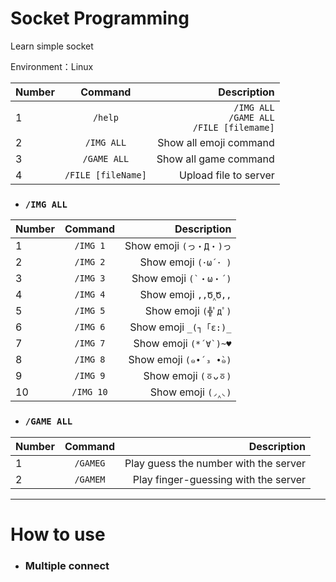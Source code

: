 # Socket Programming
Learn simple socket  

Environment：Linux

Number|Command|Description
---|:--:|---:
1 | ```/help``` | ```/IMG ALL```<br>```/GAME ALL```<br>```/FILE [filemame]```
2 | ```/IMG ALL``` | Show all emoji command
3 | ```/GAME ALL``` | Show all game command
4 | ```/FILE [fileName]``` | Upload file to server

+ ### ```/IMG ALL```

Number|Command|Description
---|:--:|---:
1 | ```/IMG 1``` | Show emoji ```(っ・Д・)っ```
2 | ```/IMG 2``` | Show emoji ```(･ω´･ )```
3 | ```/IMG 3``` | Show emoji ```(`・ω・´)```
4 | ```/IMG 4``` | Show emoji ```,,Ծ‸Ծ,,```
5 | ```/IMG 5``` | Show emoji ```(╬ﾟдﾟ)```
6 | ```/IMG 6``` | Show emoji ```_(┐「ε:)_```
7 | ```/IMG 7``` | Show emoji ```(*´∀`)~♥```
8 | ```/IMG 8``` | Show emoji ```(๑•́ ₃ •̀๑)```
9 | ```/IMG 9``` | Show emoji ```(ㆆᴗㆆ)```
10 | ```/IMG 10``` | Show emoji ```(◞‸◟)```

+ ### ```/GAME ALL```

Number|Command|Description
---|:--:|---:
1 | ```/GAMEG``` | Play guess the number with the server
2 | ```/GAMEM``` | Play finger-guessing with the server

<hr>

# How to use
+ ### Multiple connect
